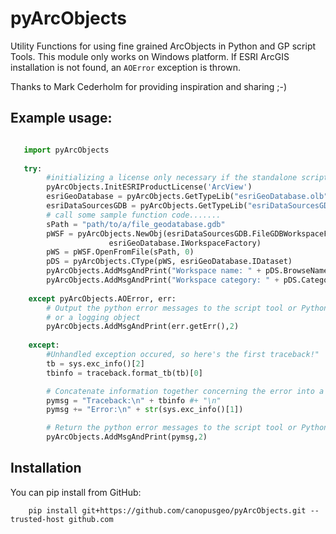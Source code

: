 # pyArcObjects
Utility Functions for using fine grained ArcObjects in Python and GP script Tools.
This module only works on Windows platform. If ESRI ArcGIS installation is not found, an `AOError` exception is thrown.

Thanks to Mark Cederholm for providing inspiration and sharing ;-)

## Example usage:
```python

   import pyArcObjects
   
   try:
        #initializing a license only necessary if the standalone script
        pyArcObjects.InitESRIProductLicense('ArcView')
        esriGeoDatabase = pyArcObjects.GetTypeLib("esriGeoDatabase.olb",sESRITypeLibPath)
		esriDataSourcesGDB = pyArcObjects.GetTypeLib("esriDataSourcesGDB.olb",sESRITypeLibPath)
		# call some sample function code.......
		sPath = "path/to/a/file_geodatabase.gdb"
		pWSF = pyArcObjects.NewObj(esriDataSourcesGDB.FileGDBWorkspaceFactory, 
					  esriGeoDatabase.IWorkspaceFactory)
		pWS = pWSF.OpenFromFile(sPath, 0)
		pDS = pyArcObjects.CType(pWS, esriGeoDatabase.IDataset)
		pyArcObjects.AddMsgAndPrint("Workspace name: " + pDS.BrowseName)
		pyArcObjects.AddMsgAndPrint("Workspace category: " + pDS.Category)
        
    except pyArcObjects.AOError, err:
        # Output the python error messages to the script tool or Python Window
        # or a logging object
        pyArcObjects.AddMsgAndPrint(err.getErr(),2)
        
    except:
        #Unhandled exception occured, so here's the first traceback!"
        tb = sys.exc_info()[2]
        tbinfo = traceback.format_tb(tb)[0]

        # Concatenate information together concerning the error into a message string
        pymsg = "Traceback:\n" + tbinfo #+ "\n"
        pymsg += "Error:\n" + str(sys.exc_info()[1])

        # Return the python error messages to the script tool or Python Window
        pyArcObjects.AddMsgAndPrint(pymsg,2)

```

## Installation

You can pip install from GitHub:

    	pip install git+https://github.com/canopusgeo/pyArcObjects.git --trusted-host github.com
